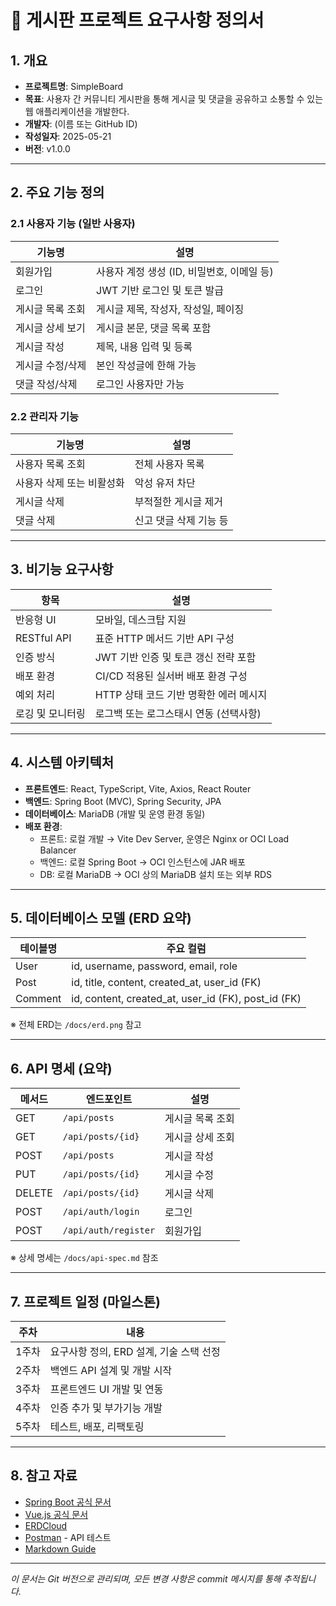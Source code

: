# 📌 게시판 프로젝트 요구사항 정의서

## 1. 개요

- **프로젝트명**: SimpleBoard
- **목표**: 사용자 간 커뮤니티 게시판을 통해 게시글 및 댓글을 공유하고 소통할 수 있는 웹 애플리케이션을 개발한다.
- **개발자**: (이름 또는 GitHub ID)
- **작성일자**: 2025-05-21
- **버전**: v1.0.0

---

## 2. 주요 기능 정의

### 2.1 사용자 기능 (일반 사용자)

| 기능명 | 설명 |
|--------|------|
| 회원가입 | 사용자 계정 생성 (ID, 비밀번호, 이메일 등) |
| 로그인 | JWT 기반 로그인 및 토큰 발급 |
| 게시글 목록 조회 | 게시글 제목, 작성자, 작성일, 페이징 |
| 게시글 상세 보기 | 게시글 본문, 댓글 목록 포함 |
| 게시글 작성 | 제목, 내용 입력 및 등록 |
| 게시글 수정/삭제 | 본인 작성글에 한해 가능 |
| 댓글 작성/삭제 | 로그인 사용자만 가능 |

### 2.2 관리자 기능

| 기능명 | 설명 |
|--------|------|
| 사용자 목록 조회 | 전체 사용자 목록 |
| 사용자 삭제 또는 비활성화 | 악성 유저 차단 |
| 게시글 삭제 | 부적절한 게시글 제거 |
| 댓글 삭제 | 신고 댓글 삭제 기능 등 |

---

## 3. 비기능 요구사항

| 항목 | 설명 |
|------|------|
| 반응형 UI | 모바일, 데스크탑 지원 |
| RESTful API | 표준 HTTP 메서드 기반 API 구성 |
| 인증 방식 | JWT 기반 인증 및 토큰 갱신 전략 포함 |
| 배포 환경 | CI/CD 적용된 실서버 배포 환경 구성 |
| 예외 처리 | HTTP 상태 코드 기반 명확한 에러 메시지 |
| 로깅 및 모니터링 | 로그백 또는 로그스태시 연동 (선택사항) |

---

## 4. 시스템 아키텍처

- **프론트엔드**: React, TypeScript, Vite, Axios, React Router
- **백엔드**: Spring Boot (MVC), Spring Security, JPA
- **데이터베이스**: MariaDB (개발 및 운영 환경 동일)
- **배포 환경**:
  - 프론트: 로컬 개발 → Vite Dev Server, 운영은 Nginx or OCI Load Balancer
  - 백엔드: 로컬 Spring Boot → OCI 인스턴스에 JAR 배포
  - DB: 로컬 MariaDB → OCI 상의 MariaDB 설치 또는 외부 RDS

---

## 5. 데이터베이스 모델 (ERD 요약)

| 테이블명 | 주요 컬럼 |
|----------|-----------|
| User | id, username, password, email, role |
| Post | id, title, content, created_at, user_id (FK) |
| Comment | id, content, created_at, user_id (FK), post_id (FK) |

※ 전체 ERD는 `/docs/erd.png` 참고

---

## 6. API 명세 (요약)

| 메서드 | 엔드포인트 | 설명 |
|--------|------------|------|
| GET | `/api/posts` | 게시글 목록 조회 |
| GET | `/api/posts/{id}` | 게시글 상세 조회 |
| POST | `/api/posts` | 게시글 작성 |
| PUT | `/api/posts/{id}` | 게시글 수정 |
| DELETE | `/api/posts/{id}` | 게시글 삭제 |
| POST | `/api/auth/login` | 로그인 |
| POST | `/api/auth/register` | 회원가입 |

※ 상세 명세는 `/docs/api-spec.md` 참조

---

## 7. 프로젝트 일정 (마일스톤)

| 주차 | 내용 |
|------|------|
| 1주차 | 요구사항 정의, ERD 설계, 기술 스택 선정 |
| 2주차 | 백엔드 API 설계 및 개발 시작 |
| 3주차 | 프론트엔드 UI 개발 및 연동 |
| 4주차 | 인증 추가 및 부가기능 개발 |
| 5주차 | 테스트, 배포, 리팩토링 |

---

## 8. 참고 자료

- [Spring Boot 공식 문서](https://spring.io/projects/spring-boot)
- [Vue.js 공식 문서](https://vuejs.org/)
- [ERDCloud](https://www.erdcloud.com/)
- [Postman](https://www.postman.com/) - API 테스트
- [Markdown Guide](https://www.markdownguide.org/)

---

*이 문서는 Git 버전으로 관리되며, 모든 변경 사항은 commit 메시지를 통해 추적됩니다.*
